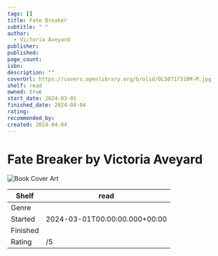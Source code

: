 ```yaml
---
tags: []
title: Fate Breaker
subtitle: " "
author:
  - Victoria Aveyard
publisher: 
published: 
page_count: 
isbn: 
description: ""
coverUrl: https://covers.openlibrary.org/b/olid/OL50717310M-M.jpg
shelf: read
owned: true
start_date: 2024-03-01
finished_date: 2024-04-04
rating: 
recommended_by: 
created: 2024-04-04
---
```


# Fate Breaker by Victoria Aveyard

![Book Cover Art](https://covers.openlibrary.org/b/olid/OL50717310M-M.jpg)

| Shelf | read |
| --- | --- |
| Genre |  |
| Started | 2024-03-01T00:00:00.000+00:00 |
| Finished |  |
| Rating | /5 |

